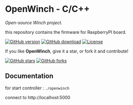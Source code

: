 # OpenWinch - C/C++
_Open-source Winch project._

this repository contains the firmware for RaspberryPI board.

[![GitHub version](https://img.shields.io/github/release/OpenWinch/OpenWinch-Cpp.svg)](https://github.com/OpenWinch/OpenWinch-Cpp/releases/latest)
[![GitHub download](https://img.shields.io/github/downloads/OpenWinch/OpenWinch-Cpp/total.svg)](https://github.com/OpenWinch/OpenWinch-Cpp/releases/latest)
[![License](https://img.shields.io/github/license/OpenWinch/OpenWinch-Cpp.svg)](LICENSE)

If you like **OpenWinch**, give it a star, or fork it and contribute!

[![GitHub stars](https://img.shields.io/github/stars/OpenWinch/OpenWinch-Cpp.svg?style=social&label=Star)](https://github.com/OpenWinch/OpenWinch-Cpp/stargazers)
[![GitHub forks](https://img.shields.io/github/forks/OpenWinch/OpenWinch-Cpp.svg?style=social&label=Fork)](https://github.com/OpenWinch/OpenWinch-Cpp/network)

## Documentation

for start controller :
```./openwinch```

connect to http://localhost:5000

